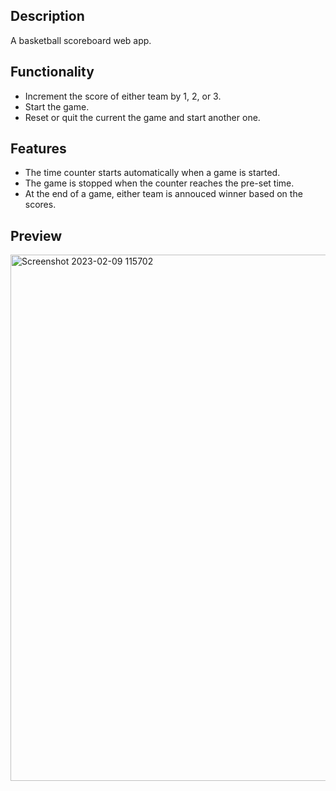 ## Description
A basketball scoreboard web app.
## Functionality
* Increment the score of either team by 1, 2, or 3.
* Start the game.
* Reset or quit the current the game and start another one.
## Features
* The time counter starts automatically when a game is started.
* The game is stopped when the counter reaches the pre-set time.
* At the end of a game, either team is annouced winner based on the scores.
## Preview
<img width="842" alt="Screenshot 2023-02-09 115702" src="https://user-images.githubusercontent.com/106478752/217810478-819bdf45-3af7-4947-9736-c9b7e38a30a1.png">
